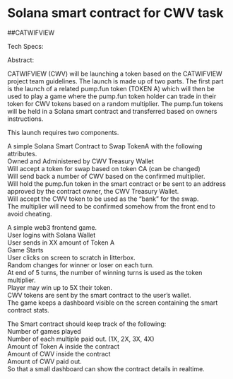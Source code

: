 # Solana smart contract for CWV task

##CATWIFVIEW   

Tech Specs:  

Abstract:  

CATWIFVIEW (CWV) will be launching a token based on the CATWIFVIEW project team guidelines.  The launch is made up of two parts. The first part is the launch of a related pump.fun token (TOKEN A) which will then be used to play a game where the pump.fun token holder can trade in their token for CWV tokens based on a random multiplier.  The pump.fun tokens will be held in a Solana smart contract and transferred based on owners instructions.  

This launch requires two components.  

A simple Solana Smart Contract to Swap TokenA with the following attributes.  
  Owned and Administered by CWV Treasury Wallet  
  Will accept a token for swap based on token CA (can be changed)  
  Will send back a number of CWV based on the confirmed multiplier.  
  Will hold the pump.fun token in the smart contract or be sent to an address approved by the contract owner, the CWV Treasury Wallet.  
  Will accept the CWV token to be used as the “bank” for the swap.  
  The multiplier will need to be confirmed somehow from the front end to avoid cheating.  
  
A simple web3 frontend game.  
  User logins with Solana Wallet  
  User sends in XX amount of Token A  
  Game Starts  
  User clicks on screen to scratch in litterbox.  
  Random changes for winner or loser on each turn.  
  At end of 5 turns, the number of winning turns is used as the token multiplier.  
  Player may win up to 5X their token.   
  CWV tokens are sent by the smart contract to the user’s wallet.  
  The game keeps a dashboard visible on the screen containing the smart contract stats.  

The Smart contract should keep track of the following:  
	Number of games played  
	Number of each multiple paid out.  (1X, 2X, 3X, 4X)  
	Amount of Token A inside the contract  
	Amount of CWV inside the contract  
	Amount of CWV paid out.  
So that a small dashboard can show the contract details in realtime.  
